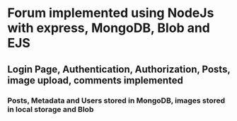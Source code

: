 # Forum implemented using NodeJs with express, MongoDB, Blob and EJS #
## Login Page, Authentication, Authorization, Posts, image upload, comments implemented ##
### Posts, Metadata and Users stored in MongoDB, images stored in local storage and Blob ###